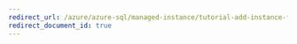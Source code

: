 ```yaml
---
redirect_url: /azure/azure-sql/managed-instance/tutorial-add-instance-failover-group
redirect_document_id: true
---
```

